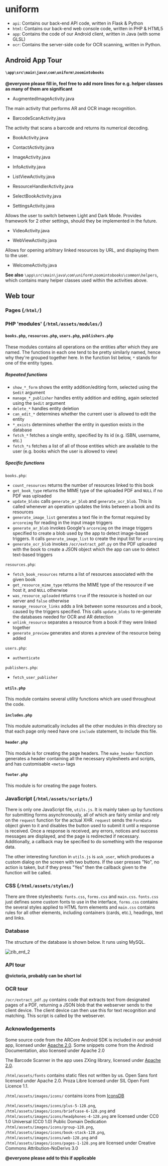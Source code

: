 # uniform

- `api`: Contains our back-end API code, written in Flask & Python
- `html`: Contains our back-end web console code, written in PHP & HTML5
- `app`: Contains the code of our Android client, written in Java (with some GLSL)
- `ocr`: Contains the server-side code for OCR scanning, written in Python.

## Android App Tour

#### `\app\src\main\java\com\uniform\zoomintobooks`

**@everyone please fill in, feel free to add more lines for e.g. helper classes as many of them are significant**

- AugmentedImageActivity.java

The main activity that performs AR and OCR image recognition.

- BarcodeScanActivity.java

The activity that scans a barcode and returns its numerical decoding.

- BookActivity.java

- ContactActivity.java

- ImageActivity.java

- InfoActivity.java

- ListViewActivity.java

- ResourceHandlerActivity.java

- SelectBookActivity.java

- SettingsActivity.java

Allows the user to switch between Light and Dark Mode. Provides framework for 2 other settings, should they be implemented in the future.

- VideoActivity.java

- WebViewActivity.java

Allows for opening arbitrary linked resources by URL, and displaying them to the user.

- WelcomeActivity.java


**See also** `\app\src\main\java\com\uniform\zoomintobooks\common\helpers`, which contains many helper classes used within the activities above.

## Web tour

### Pages (`/html/`)

### PHP 'modules' (`/html/assets/modules/`)

#### `books.php`, `resources.php`, `users.php`, `publishers.php`
These modules contains all operations on the entities after which they are named. The functions in each one tend to be pretty similarly named, hence why they're grouped together here. In the function list below, `*` stands for one of the entity types.

##### Repeated functions

- `show_*_form` shows the entity addition/editing form, selected using the `$edit` argument
- `manage_*_publisher` handles entity addition and editing, again selected using the `$edit` argument
- `delete_*` handles entity deletion
- `can_edit_*` determines whether the current user is allowed to edit the entity
- `*_exists` determines whether the entity in question exists in the database
- `fetch_*` fetches a single entity, specified by its id (e.g. ISBN, username, etc.)
- `fetch_*s` fetches a list of all of those entities which are available to the user (e.g. books which the user is allowed to view)

##### Specific functions
`books.php`:
- `count_resources` returns the number of resources linked to this book
- `get_book_type` returns the MIME type of the uploaded PDF and `NULL` if no PDF was uploaded
- `update_blobs` calls `generate_ar_blob` and `generate_ocr_blob`. This is called whenever an operation updates the links between a book and its resources
- `generate_image_list` generates a text file in the format required by `arcoreimg` for reading in the input image triggers
- `generate_ar_blob` invokes Google's `arcoreimg` on the image triggers specified to create a blob used by the app to detect image-based triggers. It calls `generate_image_list` to create the input list for `arcoreimg`
- `generate_ocr_blob` invokes `/ocr/extract_pdf.py` on the PDF uploaded with the book to create a JSON object which the app can use to detect text-based triggers

`resources.php`:
- `fetch_book_resources` returns a list of resources associated with the given book
- `get_resource_mime_type` returns the MIME type of the resource if we host it, and `NULL` otherwise
- `was_resource_uploaded` returns `true` if the resource is hosted on our server and `false` otherwise
- `manage_resource_links` adds a link between some resources and a book, caused by the triggers specified. This calls `update_blobs` to re-generate the databases needed for OCR and AR detection
- `unlink_resource` separates a resource from a book if they were linked together
- `generate_preview` generates and stores a preview of the resource being added

`users.php`:
- `authenticate`

`publishers.php`:
- `fetch_user_publisher`

#### `utils.php`
This module contains several utility functions which are used throughout the code.

#### `includes.php`
This module automatically includes all the other modules in this directory so that each page only need have one `include` statement, to include this file.

#### `header.php`
This module is for creating the page headers. The `make_header` function generates a header containing all the necessary stylesheets and scripts, and has customisable `<meta>` tags

#### `footer.php`
This module is for creating the page footers. 

### JavaScript (`/html/assets/scripts/`)

There is only one JavaScript file, `utils.js`. It is mainly taken up by functions for submitting forms asynchronously, all of which are fairly similar and rely on the `request` function for the actual XHR. `request` sends the `FormData` object given to it and disables the button used to submit it until a response is received. Once a response is received, any errors, notices and success messages are displayed, and the page is redirected if necessary. Additionally, a callback may be specified to do something with the response data.

The other interesting function in `utils.js` is `ask_user`, which produces a custom dialog on the screen with two buttons. If the user presses "No", no action is taken, but if they press "Yes" then the callback given to the function will be called.

### CSS (`/html/assets/styles/`)

There are three stylesheets: `fonts.css`, `forms.css` and `main.css`. `fonts.css` just defines some custom fonts to use in the interface, `forms.css` contains the several styles applied to HTML form elements and `main.css` contains rules for all other elements, including containers (cards, etc.), headings, text and links.

### Database

The structure of the database is shown below. It runs using MySQL.

![zib_erd_2](https://user-images.githubusercontent.com/63247287/110464106-a1b9f580-80ca-11eb-8760-76979327d8ef.png)

### API tour

**@victoria, probably can be short lol**

### OCR tour

`/ocr/extract_pdf.py` contains code that extracts text from designated pages of a PDF, returning a JSON blob that the webserver sends to the client device. The client device can then use this for text recognition and matching. This script is called by the webserver.

### Acknowledgements

Some source code from the ARCore Android SDK is included in our android app, licensed under [Apache 2.0](https://github.com/google-ar/arcore-android-sdk). Some snippets come from the Android Documentation, also licensed under Apache 2.0

The Barcode Scanner in the app uses ZXing library, licensed under [Apache 2.0](https://github.com/journeyapps/zxing-android-embedded).

`/html/assets/fonts` contains static files not written by us. Open Sans font licensed under Apache 2.0. Proza Libre licensed under SIL Open Font Licence 1.1. 

`/html/assets/images/icons/` contains icons from [IconsDB](https://www.iconsdb.com/)

`/html/assets/images/icons/plus-5-128.png`, `/html/assets/images/icons/briefcase-6-128.png` and `/html/assets/images/icons/headphones-4-128.png` are licensed under CC0 1.0 Universal (CC0 1.0) Public Domain Dedication
`/html/assets/images/icons/group-128.png`, `/html/assets/images/icons/book-stack-128.png`, `/html/assets/images/icons/web-128.png` and `/html/assets/images/icons/pages-1-128.png` are licensed under Creative Commons Attribution-NoDerivs 3.0

**@everyone please add to this if applicable**
